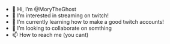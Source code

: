 - 👋 Hi, I’m @MoryTheGhost
- 👀 I’m interested in streaming on twitch!
- 🌱 I’m currently learning how to make a good twitch accounts!
- 💞️ I’m looking to collaborate on somthing
- 📫 How to reach me (you cant)

<!---
MoryTheGhost/MoryTheGhost is a ✨ special ✨ repository because its `README.md` (this file) appears on your GitHub profile.
You can click the Preview link to take a look at your changes.
--->
